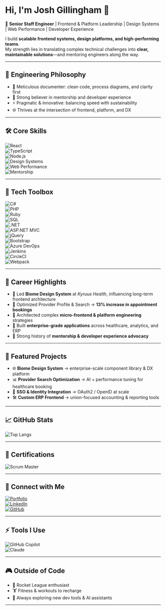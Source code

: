 <!--
**joshgillingham/joshgillingham** is a ✨ _special_ ✨ repository because its `README.md` (this file) appears on your GitHub profile.

Here are some ideas to get you started:

- 🔭 I’m currently working on ...
- 🌱 I’m currently learning ...
- 👯 I’m looking to collaborate on ...
- 🤔 I’m looking for help with ...
- 💬 Ask me about ...
- 📫 How to reach me: ...
- 😄 Pronouns: ...
- ⚡ Fun fact: ...
-->


# Hi, I'm Josh Gillingham 👋  

🚀 **Senior Staff Engineer** | Frontend & Platform Leadership | Design Systems | Web Performance | Developer Experience  

I build **scalable frontend systems, design platforms, and high-performing teams**.  
My strength lies in translating complex technical challenges into **clear, maintainable solutions**—and mentoring engineers along the way.  

---

## 🧭 Engineering Philosophy  

- 📝 Meticulous documenter: clean code, process diagrams, and clarity first  
- 🤝 Strong believer in mentorship and developer experience  
- ⚡ Pragmatic & innovative: balancing speed with sustainability  
- 🌐 Thrives at the intersection of frontend, platform, and DX  

---

## 🛠️ Core Skills  

![React](https://img.shields.io/badge/React-20232A?style=for-the-badge&logo=react&logoColor=61DAFB)  
![TypeScript](https://img.shields.io/badge/TypeScript-007ACC?style=for-the-badge&logo=typescript&logoColor=white)  
![Node.js](https://img.shields.io/badge/Node.js-43853D?style=for-the-badge&logo=node.js&logoColor=white)  
![Design Systems](https://img.shields.io/badge/Design%20Systems-FF6F61?style=for-the-badge&logo=figma&logoColor=white)  
![Web Performance](https://img.shields.io/badge/Web%20Performance-4285F4?style=for-the-badge&logo=googlechrome&logoColor=white)  
![Mentorship](https://img.shields.io/badge/Mentorship-4CAF50?style=for-the-badge&logo=github&logoColor=white)  

---

## 🔧 Tech Toolbox  

![C#](https://img.shields.io/badge/C%23-239120?style=for-the-badge&logo=c-sharp&logoColor=white)  
![PHP](https://img.shields.io/badge/PHP-777BB4?style=for-the-badge&logo=php&logoColor=white)  
![Ruby](https://img.shields.io/badge/Ruby-CC342D?style=for-the-badge&logo=ruby&logoColor=white)  
![SQL](https://img.shields.io/badge/SQL-003B57?style=for-the-badge&logo=databricks&logoColor=white)  
![.NET](https://img.shields.io/badge/.NET-512BD4?style=for-the-badge&logo=dotnet&logoColor=white)  
![ASP.NET MVC](https://img.shields.io/badge/ASP.NET%20MVC-5C2D91?style=for-the-badge&logo=dotnet&logoColor=white)  
![jQuery](https://img.shields.io/badge/jQuery-0769AD?style=for-the-badge&logo=jquery&logoColor=white)  
![Bootstrap](https://img.shields.io/badge/Bootstrap-563D7C?style=for-the-badge&logo=bootstrap&logoColor=white)  
![Azure DevOps](https://img.shields.io/badge/Azure%20DevOps-0078D7?style=for-the-badge&logo=azuredevops&logoColor=white)  
![Jenkins](https://img.shields.io/badge/Jenkins-D24939?style=for-the-badge&logo=jenkins&logoColor=white)  
![CircleCI](https://img.shields.io/badge/CircleCI-343434?style=for-the-badge&logo=circleci&logoColor=white)  
![Webpack](https://img.shields.io/badge/Webpack-1C78C0?style=for-the-badge&logo=webpack&logoColor=white)  

---

## 📌 Career Highlights  

- 🔹 Led **Biome Design System** at *Kyruus Health*, influencing long-term frontend architecture  
- 🔹 Optimized Provider Profile & Search → **13% increase in appointment bookings**  
- 🔹 Architected complex **micro-frontend & platform engineering** strategies  
- 🔹 Built **enterprise-grade applications** across healthcare, analytics, and ERP  
- 🔹 Strong history of **mentorship & developer experience advocacy**  

---

## 📂 Featured Projects  

- 🌐 **Biome Design System** → enterprise-scale component library & DX platform  
- 📊 **Provider Search Optimization** → AI + performance tuning for healthcare booking  
- 🔐 **SSO & Identity Integration** → OAuth2 / OpenID at scale  
- 🛠️ **Custom ERP Frontend** → union-focused accounting & reporting tools  

---

## 📈 GitHub Stats  

<!--
![Activity Graph](https://github-readme-activity-graph.vercel.app/graph?username=joshgillingham&theme=radical)  
![Josh's GitHub stats](https://github-readme-stats.vercel.app/api?username=joshgillingham&show_icons=true&theme=radical)  
-->
![Top Langs](https://github-readme-stats.vercel.app/api/top-langs/?username=joshgillingham&layout=compact&theme=radical)  

---

## 📜 Certifications  

![Scrum Master](https://img.shields.io/badge/Certified-PSM%20I-blue?style=flat-square)  

---

## 🤝 Connect with Me  

[![Portfolio](https://img.shields.io/badge/Portfolio-joshgillingham.com-0A0A0A?style=for-the-badge&logo=firefox&logoColor=white)](http://joshgillingham.com)  
[![LinkedIn](https://img.shields.io/badge/LinkedIn-Josh%20Gillingham-blue?style=for-the-badge&logo=linkedin)](https://www.linkedin.com/in/joshgillingham)  
[![GitHub](https://img.shields.io/badge/GitHub-joshgillingham-181717?style=for-the-badge&logo=github)](https://github.com/joshgillingham)  

---

## ⚡ Tools I Use  

![GitHub Copilot](https://img.shields.io/badge/GitHub%20Copilot-000000?style=for-the-badge&logo=githubcopilot&logoColor=white)  
![Claude](https://img.shields.io/badge/Claude%20AI-101010?style=for-the-badge&logo=anthropic&logoColor=white)  

---

## 🎮 Outside of Code  

- 🚗 Rocket League enthusiast  
- 🏋️ Fitness & workouts to recharge  
- 🌱 Always exploring new dev tools & AI assistants  

---
